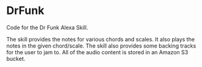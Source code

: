 # DrFunk
Code for the Dr Funk Alexa Skill.

The skill provides the notes for various chords and scales. It also plays the notes in the given chord/scale.
The skill also provides some backing tracks for the user to jam to.
All of the audio content is stored in an Amazon S3 bucket.
